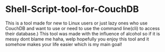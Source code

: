 # Shell-Script-tool-for-CouchDB
This is a tool made for new to Linux users or just lazy ones who use CouchDB and want to use or need to use the command line(cli) to access their database.)
This tool was made with the influence of alcohol so if it is messy dont blame me haha, welp hopefully you enjoy this tool and it somehow makes your life easier which is my main goal!
